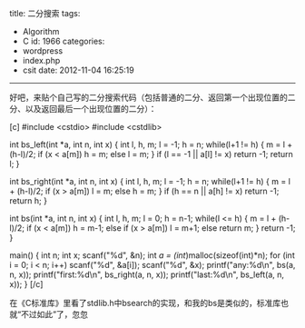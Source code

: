 title: 二分搜索
tags:
  - Algorithm
  - C
id: 1966
categories:
  - wordpress
  - index.php
  - csit
date: 2012-11-04 16:25:19
---

好吧，来贴个自己写的二分搜索代码（包括普通的二分、返回第一个出现位置的二分、以及返回最后一个出现位置的二分）：

[c]
#include &lt;cstdio&gt;
#include &lt;cstdlib&gt;

int bs_left(int *a, int n, int x)
{
    int l, h, m;
    l = -1;
    h = n;
    while(l+1 != h)
    {
        m = l + (h-l)/2;
        if (x &lt; a[m])
            h = m;
        else
            l = m;
    }
    if (l == -1 || a[l] != x) return -1;
    return l;
}

int bs_right(int *a, int n, int x)
{
    int l, h, m;
    l = -1;
    h = n;
    while(l+1 != h)
    {
        m = l + (h-l)/2;
        if (x &gt; a[m])
            l = m;
        else
            h = m;
    }
    if (h == n || a[h] != x) return -1;
    return h;
}

int bs(int *a, int n, int x)
{
    int l, h, m;
    l = 0;
    h = n-1;
    while(l &lt;= h)
    {
        m = l + (h-l)/2;
        if (x &lt; a[m])
            h = m-1;
        else if (x &gt; a[m])
            l = m+1;
        else
            return m;
    }
    return -1;
}

main()
{
    int n;
    int x;
    scanf(&quot;%d&quot;, &amp;n);
    int *a = (int*)malloc(sizeof(int)*n);
    for (int i = 0; i &lt; n; i++)
        scanf(&quot;%d&quot;, &amp;a[i]);
    scanf(&quot;%d&quot;, &amp;x);
    printf(&quot;any:%d\n&quot;, bs(a, n, x));
    printf(&quot;first:%d\n&quot;, bs_right(a, n, x));
    printf(&quot;last:%d\n&quot;, bs_left(a, n, x));
}
[/c]

在《C标准库》里看了stdlib.h中bsearch的实现，和我的bs是类似的，标准库也就“不过如此”了，忽忽